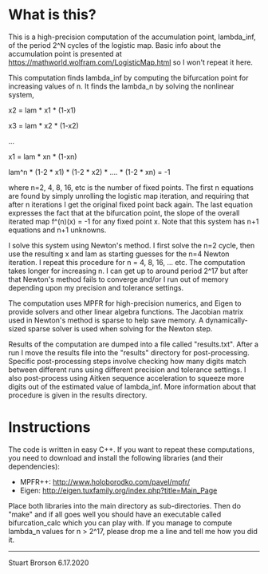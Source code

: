 What is this?
=============

This is a high-precision computation of the accumulation point,
lambda_inf, of the period 2^N cycles of the logistic map.  Basic info
about the accumulation point is presented at
https://mathworld.wolfram.com/LogisticMap.html so I won't repeat it
here. 

This computation finds lambda_inf by computing the bifurcation point
for increasing values of n.  It finds the lambda_n by solving the
nonlinear system, 

x2 = lam * x1 * (1-x1)

x3 = lam * x2 * (1-x2)

...

x1 = lam * xn * (1-xn)

lam^n * (1-2 * x1) * (1-2 * x2) * .... * (1-2 * xn) = -1

where n=2, 4, 8, 16, etc is the number of fixed points.  The first n
equations are found by simply unrolling the logistic map iteration,
and requiring that after n iterations I get the original fixed point
back again.  The last equation expresses the fact that at the
bifurcation point, the slope of the overall iterated map f^(n)(x) = -1
for any fixed point x.  Note that this system has n+1 equations and
n+1 unknowns.

I solve this system using Newton's method.  I first solve the n=2
cycle, then use the resulting x and lam as starting guesses for the
n=4 Newton iteration.  I repeat this procedure for n = 4, 8, 16,
... etc.  The computation takes longer for increasing n.  I can get up
to around period 2^17 but after that Newton's method fails to
converge and/or I run out of memory depending upon my precision and
tolerance settings.

The computation uses MPFR for high-precision numerics, and Eigen to
provide solvers and other linear algebra functions.  The Jacobian
matrix used in Newton's method is sparse to help save memory.  A
dynamically-sized sparse solver is used when solving for the Newton
step. 

Results of the computation are dumped into a file called
"results.txt".  After a run I move the results file into the "results"
directory for post-processing.  Specific post-processing steps involve
checking how many digits match between different runs using different
precision and tolerance settings.  I also post-process using Aitken
sequence acceleration to squeeze more digits out of the estimated
value of lambda_inf.  More information about that procedure is given
in the results directory.

Instructions
============

The code is written in easy C++.  If you want to repeat these
computations, you need to download and install the following libraries
(and their dependencies): 

* MPFR++: http://www.holoborodko.com/pavel/mpfr/
* Eigen:  http://eigen.tuxfamily.org/index.php?title=Main_Page

Place both libraries into the main directory as sub-directories.  Then
do "make" and if all goes well you should have an executable called
bifurcation_calc which you can play with.  If you manage to compute
lambda_n values for n > 2^17, please drop me a line and tell me how
you did it.

---
Stuart Brorson
6.17.2020


